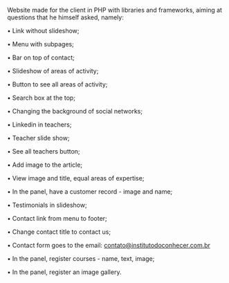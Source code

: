 Website made for the client in PHP with libraries and frameworks, aiming at questions that he himself asked, namely:

• Link without slideshow;

• Menu with subpages;

• Bar on top of contact;

• Slideshow of areas of activity;

• Button to see all areas of activity;

• Search box at the top;

• Changing the background of social networks;

• Linkedin in teachers;

• Teacher slide show;

• See all teachers button;

• Add image to the article;

• View image and title, equal areas of expertise;

• In the panel, have a customer record - image and name;

• Testimonials in slideshow;

• Contact link from menu to footer;

• Change contact title to contact us;

• Contact form goes to the email: contato@institutodoconhecer.com.br

• In the panel, register courses - name, text, image;

• In the panel, register an image gallery.
